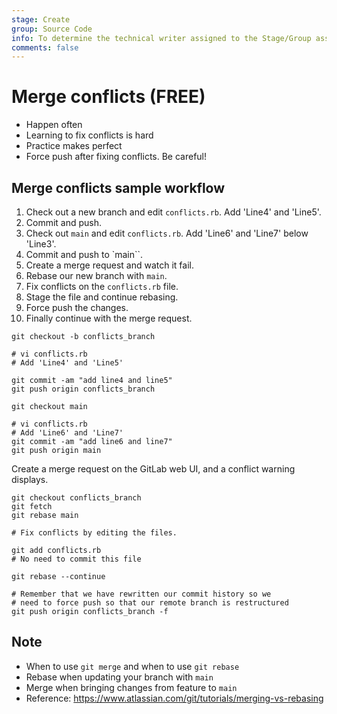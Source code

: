 ```yaml
---
stage: Create
group: Source Code
info: To determine the technical writer assigned to the Stage/Group associated with this page, see https://about.gitlab.com/handbook/engineering/ux/technical-writing/#assignments
comments: false
---
```


# Merge conflicts **(FREE)**

- Happen often
- Learning to fix conflicts is hard
- Practice makes perfect
- Force push after fixing conflicts. Be careful!

## Merge conflicts sample workflow

1. Check out a new branch and edit `conflicts.rb`. Add 'Line4' and 'Line5'.
1. Commit and push.
1. Check out `main` and edit `conflicts.rb`. Add 'Line6' and 'Line7' below 'Line3'.
1. Commit and push to `main``.
1. Create a merge request and watch it fail.
1. Rebase our new branch with `main`.
1. Fix conflicts on the `conflicts.rb` file.
1. Stage the file and continue rebasing.
1. Force push the changes.
1. Finally continue with the merge request.

```shell
git checkout -b conflicts_branch

# vi conflicts.rb
# Add 'Line4' and 'Line5'

git commit -am "add line4 and line5"
git push origin conflicts_branch

git checkout main

# vi conflicts.rb
# Add 'Line6' and 'Line7'
git commit -am "add line6 and line7"
git push origin main
```

Create a merge request on the GitLab web UI, and a conflict warning displays.

```shell
git checkout conflicts_branch
git fetch
git rebase main

# Fix conflicts by editing the files.

git add conflicts.rb
# No need to commit this file

git rebase --continue

# Remember that we have rewritten our commit history so we
# need to force push so that our remote branch is restructured
git push origin conflicts_branch -f
```

## Note

- When to use `git merge` and when to use `git rebase`
- Rebase when updating your branch with `main`
- Merge when bringing changes from feature to `main`
- Reference: <https://www.atlassian.com/git/tutorials/merging-vs-rebasing>
